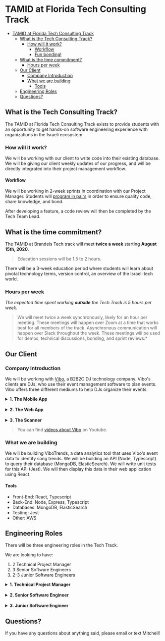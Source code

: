 # TAMID at Florida Tech Consulting Track

- [TAMID at Florida Tech Consulting Track](#tamid-at-florida-tech-consulting-track)
  * [What is the Tech Consulting Track?](#what-is-the-tech-consulting-track)
    + [How will it work?](#how-will-it-work)
      - [Workflow](#workflow)
      - [Fun bonding!](#fun-bonding)
  * [What is the time commitment?](#what-is-the-time-commitment)
    + [Hours per week](#hours-per-week)
  * [Our Client](#our-client)
    + [Company Introduction](#company-introduction)
    + [What we are building](#what-we-are-building)
      - [Tools](#tools-)
  * [Engineering Roles](#engineering-roles)
  * [Questions?](#questions)


## What is the Tech Consulting Track?
The TAMID at Florida Tech Consulting Track exists to provide students with an
opportunity to get hands-on software engineering experience with organizations
in the Israeli ecosystem.

### How will it work?
We will be working with our client to write code into their existing
database. We will be giving our client weekly updates of our progress, and will
be directly integrated into their project management workflow.

#### Workflow
We will be working in 2-week sprints in coordination with our Project Manager.
Students will [program in pairs](https://www.agilealliance.org/glossary/pairing/) in order to ensure quality code, share knowledge, and bond.

After developing a feature, a code review will then be completed by the Tech Team Lead.

## What is the time commitment?
The TAMID at Brandeis Tech track will meet **twice a week** starting **August
15th, 2020**.

> Education sessions will be 1.5 to 2 hours.

There will be a 3-week education period where students will learn about pivotal
technology terms, version control, an overview of the Israeli tech world.

### Hours per week
*The expected time spent working* ***outside*** *the Tech Track is 5 hours per
week.*

> We will meet twice a week synchronously, likely for an hour per meeting.
These meetings will happen over Zoom at a time that  works best for all members
of the track.
Asynchronous communication will happen over Slack throughout the week.
These meetings will be used for demos, technical discussions, bonding, and
sprint reviews.*

## Our Client

### Company Introduction
We will be working with [Vibo](vibo.io), a B2B2C DJ technology company.
Vibo's clients are DJs, who use their event management software to plan events.
Vibo offers three different mediums to help DJs organize their events:

<details>
  <summary><b>1. The Mobile App</b></summary>
  The Mobile App is used by the DJ's clients. The DJ can create an event,
  and invite their clients to request songs via Vibo's app. Their clients can
  share the link wih friends, and they can all like/dislike songs, along with
  making songs as a 'must play' or as a 'do not play'.

  DJs can organize the songs into different sections,
</details>

<br />

<details>
  <summary><b>2. The Web App</b></summary>
  The Web App is similar to the mobile app, but it is exclusively used by the
  DJs. It allows for the DJs to organize their events with more options.
</details>

<br />

<details>
  <summary><b>3. The Scanner</b></summary>
  The Scanner is a desktop application that allows DJs to scan their music
  library to find out what songs they do and do not have that were requested by
  the client.
</details>


> You can find
[videos about Vibo](https://www.youtube.com/watch?v=aUY5lXtzSWY&t=364s)
on Youtube.

### What we are building
We will be building ViboTrends, a data analytics tool that uses
Vibo's event data to identify song trends. We will be building an
API (Node, Typescript) to query
their database (MongoDB, ElasticSearch). We will write unit tests for this API
(Jest). We will then display this data in their web application using React.

#### Tools
* Front-End: React, Typescript
* Back-End: Node, Express, Typescript
* Databases: MongoDB, ElasticSearch
* Testing: Jest
* Other: AWS

## Engineering Roles

There will be three engineering roles in the Tech Track.

We are looking to have:
1. 2 Technical Project Manager
2. 3 Senior Software Engineers
3. 2-3 Junior Software Engineers

<details>
  <summary><b>1. Technical Project Manager</b></summary>
  The Technical Project Manager will be responsible for helping oversee the technical
  aspect of the application in collaboration with the VP of Tech Consulting.
  They will be making large-scale contributions to the project.

  This student will help lead Tech Education, and be a go-to resource in
  collaboration with the VP of Tech Consulting for technical questions.
  <br />
  <br />
  <i>Must have:</i>
  <ul>
    <li>Taken at least COSI 12B</li>
    <li>
      Done at least one internship/TAMID Fellowship/JBS and had a technical role
    </li>
    <li>
      Be willing to act in a leadership capacity within the TAMID Tech Track
    </li>
    <li>Be passionate about programming!</li>
  </ul>

  <i>Preferably:</i>
  <ul>
    <li>Have taken at least COSI 21a</li>
    <li>Have taken at least one programming elective</li>
    <li>Have worked on side projects/attended hackathons</li>
  </ul>

</details>
<br />
<details>
  <summary><b>2. Senior Software Engineer</b></summary>
  The Senior Software Engineers will be responsible for writing code, and pairing with
  Junior Software Engineers. This person is looking to take on a mentorship role and
  be an active contributer to the Tech Consulting Track.
  <br />
  <br />
  <i>Must have:</i>
  <ul>
    <li>Taken at least COSI 12B</li>
    <li>Be willing to mentor Junior Software Engineers</li>
  </ul>

  <i>Preferably:</i>
  <ul>
    <li>Taken COSI 21a or completed the Brandeis JBS program</li>
    <li>
      Done at least one internship/TAMID Fellowship and had a technical role
    </li>
    <li>Have worked on side projects/attended hackathons</li>
  </ul>

</details>
<br />
<details>
  <summary><b>3. Junior Software Engineer</b></summary>
  The Junior Software Engineers will be responsible for writing code, and pairing with
  Senior Software Engineers. This person is looking to work on a real technical project,
  and get hands-on experience. They will be extremely eager to learn, and
  willing to put in the work with the support of the other engineers to learn
  what they need in order to quickly become active contributers.
  <br />
  <br />

  <i>Must have:</i>
  <ul>
    <li>Taken at least COSI 10A/11A</li>
  </ul>

  <i>Preferably:</i>
  <ul>
    <li>Taken at least COSI 12B</li>
  </ul>

</details>

## Questions?
If you have any questions about anything said, please email or text Mitchell!
